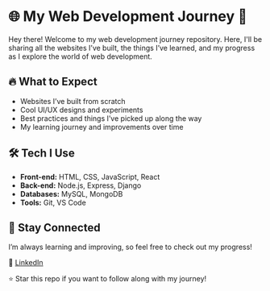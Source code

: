 # 🌐 My Web Development Journey 🚀  

Hey there! Welcome to my web development journey repository. Here, I'll be sharing all the websites I’ve built, the things I’ve learned, and my progress as I explore the world of web development.  

## 🔥 What to Expect  
- Websites I’ve built from scratch  
- Cool UI/UX designs and experiments  
- Best practices and things I’ve picked up along the way  
- My learning journey and improvements over time  

## 🛠 Tech I Use  
- **Front-end:** HTML, CSS, JavaScript, React  
- **Back-end:** Node.js, Express, Django  
- **Databases:** MySQL, MongoDB  
- **Tools:** Git, VS Code  

## 🚀 Stay Connected  
I’m always learning and improving, so feel free to check out my progress!  

🔗 [LinkedIn](https://www.linkedin.com/in/anunai/)  
  

⭐ Star this repo if you want to follow along with my journey!  
